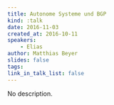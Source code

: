 ```yaml
---
title: Autonome Systeme und BGP
kind: :talk
date: 2016-11-03
created_at: 2016-10-11
speakers:
    - Elias
author: Matthias Beyer
slides: false
tags:
link_in_talk_list: false
---
```


No description.


